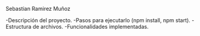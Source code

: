 Sebastian Ramirez Muñoz 

-Descripción del proyecto.
-Pasos para ejecutarlo (npm install, npm start).
-Estructura de archivos.
-Funcionalidades implementadas.

